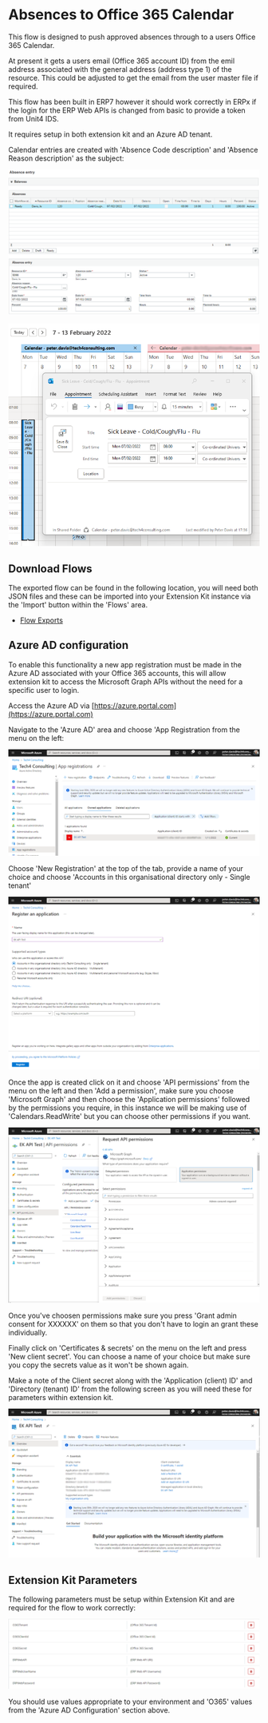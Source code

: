 # Absences to Office 365 Calendar

This flow is designed to push approved absences through to a users Office 365 Calendar.  

At present it gets a users email (Office 365 account ID) from the emil address associated with the general address (address type 1) of the resource.  This could be adjusted to get the email from the user master file if required.

This flow has been built in ERP7 however it should work correctly in ERPx if the login for the ERP Web APIs is changed from basic to provide a token from Unit4 IDS.

It requires setup in both extension kit and an Azure AD tenant.

Calendar entries are created with 'Absence Code description' and 'Absence Reason description' as the subject:

![ERP Absence](Assets/ERPAbsence.png)

![Calendar](Assets/CalendarAbsence.png)

## Download Flows

The exported flow can be found in the following location, you will need both JSON files and these can be imported into your Extension Kit instance via the 'Import' button within the 'Flows' area.

- [Flow Exports](FlowExport/)

## Azure AD configuration

To enable this functionality a new app registration must be made in the Azure AD associated with your Office 365 accounts, this will allow extension kit to access the Microsoft Graph APIs without the need for a specific user to login.

Access the Azure AD via [https://azure.portal.com](https://azure.portal.com)

Navigate to the 'Azure AD' area and choose 'App Registration from the menu on the left:

![Azure AD](Assets/AzureAppRegistration.png)

Choose 'New Registration' at the top of the tab, provide a name of your choice and choose 'Accounts in this organisational directory only - Single tenant'

![App Registration](Assets/RegisterApp.png)

Once the app is created click on it and choose 'API permissions' from the menu on the left and then 'Add a permission', make sure you choose 'Microsoft Graph' and then choose the 'Application permissions' followed by the permissions you require, in this instance we will be making use of 'Calendars.ReadWrite' but you can choose other permissions if you want.

![Permissions](Assets/SELECTAPIPermissions.png)

Once you've choosen permissions make sure you press 'Grant admin consent for XXXXXX' on them so that you don't have to login an grant these individually.

Finally click on 'Certificates & secrets' on the menu on the left and press 'New client secret'.  You can choose a name of your choice but make sure you copy the secrets value as it won't be shown again.

Make a note of the Client secret along with the 'Application (client) ID' and 'Directory (tenant) ID' from the following screen as you will need these for parameters within extension kit.

![IDs](Assets/AppRegistration.png)

## Extension Kit Parameters

The following parameters must be setup within Extension Kit and are required for the flow to work correctly:

![Parameters](Assets/Parameters.png)

You should use values appropriate to your environment and 'O365' values from the 'Azure AD Configuration' section above.

